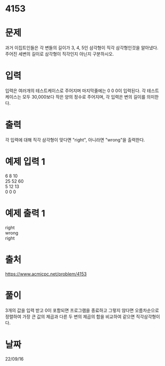 # 4153

# 문제
과거 이집트인들은 각 변들의 길이가 3, 4, 5인 삼각형이 직각 삼각형인것을 알아냈다. 주어진 세변의 길이로 삼각형이 직각인지 아닌지 구분하시오.

# 입력
입력은 여러개의 테스트케이스로 주어지며 마지막줄에는 0 0 0이 입력된다. 각 테스트케이스는 모두 30,000보다 작은 양의 정수로 주어지며, 각 입력은 변의 길이를 의미한다.

# 출력
각 입력에 대해 직각 삼각형이 맞다면 "right", 아니라면 "wrong"을 출력한다.

# 예제 입력 1 
6 8 10  
25 52 60  
5 12 13  
0 0 0  

# 예제 출력 1 
right  
wrong  
right  
 
# 출처 
https://www.acmicpc.net/problem/4153

# 풀이
3개의 값을 입력 받고 0이 포함되면 프로그램을 종료하고 그렇지 않다면 오름차순으로 정렬하여 가장 큰 값의 제곱과 다른 두 변의 제곱의 합을 비교하여 같으면 직각삼각형이다.

# 날짜
22/09/16
